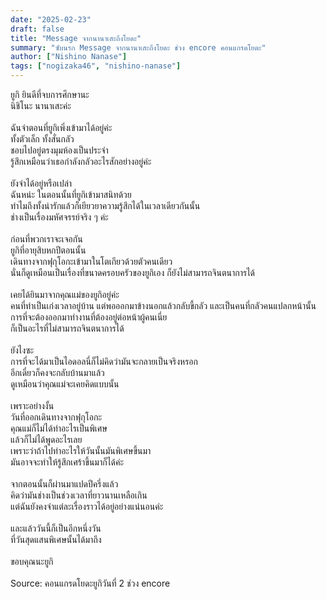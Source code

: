 ```yaml
---
date: "2025-02-23"
draft: false
title: "Message จากนานาเสะถึงโยดะ"
summary: "ซับนรก Message จากนานาเสะถึงโยดะ ช่วง encore คอนแกรดโยดะ"
author: ["Nishino Nanase"]
tags: ["nogizaka46", "nishino-nanase"]
---
```


ยูกิ ยินดีที่จบการศึกษานะ\
นิชิโนะ นานาเสะค่ะ\
\
ฉันจำตอนที่ยูกิเพิ่งเข้ามาได้อยู่ค่ะ\
ทั้งตัวเล็ก ทั้งสั่นกลัว\
ชอบไปอยู่ตรงมุมห้องเป็นประจำ\
รู้สึกเหมือนว่าเธอกำลังกลัวอะไรสักอย่างอยู่ค่ะ\
\
ยังจำได้อยู่หรือเปล่า\
ฉันหน่ะ ในตอนนั้นที่ยูกิเข้ามาสนิทด้วย\
ทำไมถึงทั้งน่ารักแล้วก็เยียวยาความรู้สึกได้ในเวลาเดียวกันนั้น\
ช่างเป็นเรื่องมหัศจรรย์จริง ๆ ค่ะ\
\
ก่อนที่พวกเราจะเจอกัน\
ยูกิที่อายุสิบหกปีตอนนั้น\
เดินทางจากฟุกุโอกะเข้ามาในโตเกียวด้วยตัวคนเดียว\
นั่นก็ดูเหมือนเป็นเรื่องที่ขนาดครอบครัวของยูกิเอง ก็ยังไม่สามารถจินตนาการได้\
\
เคยได้ยินมาจากคุณแม่ของยูกิอยู่ค่ะ\
คนที่ทำเป็นเก่งเวลาอยู่บ้าน แต่พอออกมาข้างนอกแล้วกลับขี้กลัว และเป็นคนที่กลัวคนแปลกหน้านั้น\
การที่จะต้องออกมาทำงานที่ต้องอยู่ต่อหน้าผู้คนเนี่ย\
ก็เป็นอะไรที่ไม่สามารถจินตนาการได้\
\
ยังไงซะ\
การที่จะได้มาเป็นไอดอลนี่ก็ไม่คิดว่ามันจะกลายเป็นจริงหรอก\
อีกเดี๋ยวก็คงจะกลับบ้านมาแล้ว\
ดูเหมือนว่าคุณแม่จะเคยคิดแบบนั้น\
\
เพราะอย่างงั้น\
วันที่ออกเดินทางจากฟุกุโอกะ\
คุณแม่ก็ไม่ได้ทำอะไรเป็นพิเศษ\
แล้วก็ไม่ได้พูดอะไรเลย\
เพราะว่าถ้าไปทำอะไรให้วันนั้นมันพิเศษขึ้นมา\
มันอาจจะทำให้รู้สึกเศร้าขึ้นมาก็ได้ค่ะ\
\
จากตอนนั้นก็ผ่านมาแปดปีครึ่งแล้ว\
คิดว่ามันช่างเป็นช่วงเวลาที่ยาวนานเหลือเกิน\
แต่ฉันยังคงจำแต่ละเรื่องราวได้อยู่อย่างแน่นอนค่ะ\
\
และแล้ววันนี้ก็เป็นอีกหนึ่งวัน\
ที่วันสุดแสนพิเศษนั้นได้มาถึง\
\
ขอบคุณนะยูกิ\
\
Source: คอนแกรดโยดะยูกิวันที่ 2 ช่วง encore
